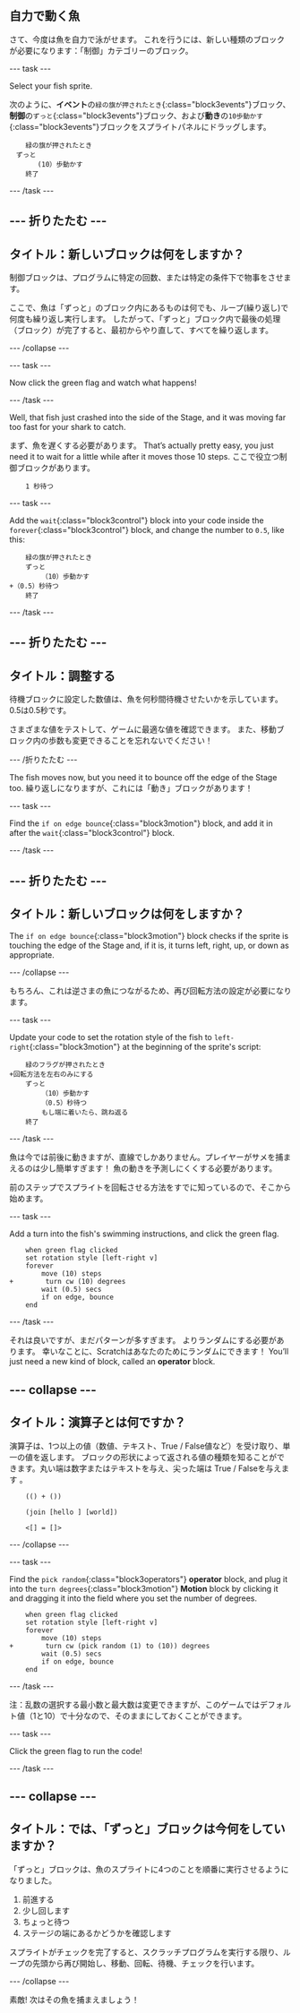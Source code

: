 ## 自力で動く魚

さて、今度は魚を自力で泳がせます。 これを行うには、新しい種類のブロックが必要になります：「制御」カテゴリーのブロック。

\--- task \---

Select your fish sprite.

次のように、**イベント**の`緑の旗が押されたとき`{:class="block3events"}ブロック、**制御**の`ずっと`{:class="block3events"}ブロック、および**動き**の`10歩動かす`{:class="block3events"}ブロックをスプライトパネルにドラッグします。

```blocks3
    緑の旗が押されたとき
　ずっと
       (10）歩動かす
    終了
```

\--- /task \---

## \--- 折りたたむ \---

## タイトル：新しいブロックは何をしますか？

制御ブロックは、プログラムに特定の回数、または特定の条件下で物事をさせます。

ここで、魚は「ずっと」のブロック内にあるものは何でも、ループ(繰り返し)で何度も繰り返し実行します。 したがって、「ずっと」ブロック内で最後の処理（ブロック）が完了すると、最初からやり直して、すべてを繰り返します。

\--- /collapse \---

\--- task \---

Now click the green flag and watch what happens!

\--- /task \---

Well, that fish just crashed into the side of the Stage, and it was moving far too fast for your shark to catch.

まず、魚を遅くする必要があります。 That’s actually pretty easy, you just need it to wait for a little while after it moves those 10 steps. ここで役立つ制御ブロックがあります。

```blocks3
    1 秒待つ
```

\--- task \---

Add the `wait`{:class="block3control"} block into your code inside the `forever`{:class="block3control"} block, and change the number to `0.5`, like this:

```blocks3
    緑の旗が押されたとき
    ずっと
        （10）歩動かす
+（0.5）秒待つ
    終了
```

\--- /task \---

## \--- 折りたたむ \---

## タイトル：調整する

待機ブロックに設定した数値は、魚を何秒間待機させたいかを示しています。 0.5は0.5秒です。

さまざまな値をテストして、ゲームに最適な値を確認できます。 また、移動ブロック内の歩数も変更できることを忘れないでください！

\--- /折りたたむ \---

The fish moves now, but you need it to bounce off the edge of the Stage too. 繰り返しになりますが、これには「動き」ブロックがあります！

\--- task \---

Find the `if on edge bounce`{:class="block3motion"} block, and add it in after the `wait`{:class="block3control"} block.

\--- /task \---

## \--- 折りたたむ \---

## タイトル：新しいブロックは何をしますか？

The `if on edge bounce`{:class="block3motion"} block checks if the sprite is touching the edge of the Stage and, if it is, it turns left, right, up, or down as appropriate.

\--- /collapse \---

もちろん、これは逆さまの魚につながるため、再び回転方法の設定が必要になります。

\--- task \---

Update your code to set the rotation style of the fish to `left-right`{:class="block3motion"} at the beginning of the sprite's script:

```blocks3
    緑のフラグが押されたとき
+回転方法を左右のみにする
    ずっと
        （10）歩動かす
        （0.5）秒待つ
        もし端に着いたら、跳ね返る
    終了
```

\--- /task \---

魚は今では前後に動きますが、直線でしかありません。プレイヤーがサメを捕まえるのは少し簡単すぎます！ 魚の動きを予測しにくくする必要があります。

前のステップでスプライトを回転させる方法をすでに知っているので、そこから始めます。

\--- task \---

Add a turn into the fish's swimming instructions, and click the green flag.

```blocks3
    when green flag clicked
    set rotation style [left-right v]
    forever
        move (10) steps
+        turn cw (10) degrees
        wait (0.5) secs
        if on edge, bounce
    end
```

\--- /task \---

それは良いですが、まだパターンが多すぎます。 よりランダムにする必要があります。 幸いなことに、Scratchはあなたのためにランダムにできます！ You’ll just need a new kind of block, called an **operator** block.

## \--- collapse \---

## タイトル：演算子とは何ですか？

演算子は、1つ以上の値（数値、テキスト、True / False値など）を受け取り、単一の値を返します。 ブロックの形状によって返される値の種類を知ることができます。丸い端は数字またはテキストを与え、尖った端は True / Falseを与えます 。

```blocks3
    (() + ())

    (join [hello ] [world])

    <[] = []>
```

\--- /collapse \---

\--- task \---

Find the `pick random`{:class="block3operators"} **operator** block, and plug it into the `turn degrees`{:class="block3motion"} **Motion** block by clicking it and dragging it into the field where you set the number of degrees.

```blocks3
    when green flag clicked
    set rotation style [left-right v]
    forever 
        move (10) steps
+        turn cw (pick random (1) to (10)) degrees
        wait (0.5) secs
        if on edge, bounce
    end
```

\--- /task \---

注：乱数の選択する最小数と最大数は変更できますが、このゲームではデフォルト値（1と10）で十分なので、そのままにしておくことができます。

\--- task \---

Click the green flag to run the code!

\--- /task \---

## \--- collapse \---

## タイトル：では、「ずっと」ブロックは今何をしていますか？

「ずっと」ブロックは、魚のスプライトに4つのことを順番に実行させるようになりました。

1. 前進する
2. 少し回します
3. ちょっと待つ
4. ステージの端にあるかどうかを確認します

スプライトがチェックを完了すると、スクラッチプログラムを実行する限り、ループの先頭から再び開始し、移動、回転、待機、チェックを行います。

\--- /collapse \---

素敵! 次はその魚を捕まえましょう！
